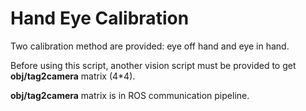 # Hand Eye Calibration

Two calibration method are provided: eye off hand and eye in hand.

Before using this script, another vision script must be provided to get **obj/tag2camera** matrix (4*4).

**obj/tag2camera** matrix is in ROS communication pipeline.
